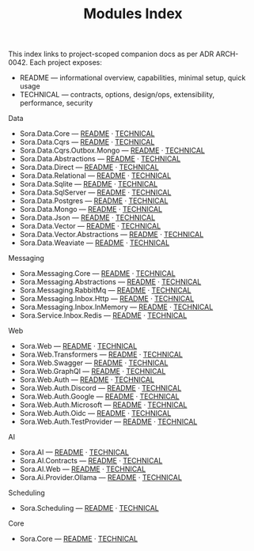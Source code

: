 ﻿---
title: Modules Index
description: Index of per-project companion docs (README and TECHNICAL) across Sora modules.
---

This index links to project-scoped companion docs as per ADR ARCH-0042. Each project exposes:

- README — informational overview, capabilities, minimal setup, quick usage
- TECHNICAL — contracts, options, design/ops, extensibility, performance, security

Data

- Sora.Data.Core — [README](../modules/Sora.Data.Core/README.md) · [TECHNICAL](../modules/Sora.Data.Core/TECHNICAL.md)
- Sora.Data.Cqrs — [README](../modules/Sora.Data.Cqrs/README.md) · [TECHNICAL](../modules/Sora.Data.Cqrs/TECHNICAL.md)
- Sora.Data.Cqrs.Outbox.Mongo — [README](../modules/Sora.Data.Cqrs.Outbox.Mongo/README.md) · [TECHNICAL](../modules/Sora.Data.Cqrs.Outbox.Mongo/TECHNICAL.md)
- Sora.Data.Abstractions — [README](../modules/Sora.Data.Abstractions/README.md) · [TECHNICAL](../modules/Sora.Data.Abstractions/TECHNICAL.md)
- Sora.Data.Direct — [README](../modules/Sora.Data.Direct/README.md) · [TECHNICAL](../modules/Sora.Data.Direct/TECHNICAL.md)
- Sora.Data.Relational — [README](../modules/Sora.Data.Relational/README.md) · [TECHNICAL](../modules/Sora.Data.Relational/TECHNICAL.md)
- Sora.Data.Sqlite — [README](../modules/Sora.Data.Sqlite/README.md) · [TECHNICAL](../modules/Sora.Data.Sqlite/TECHNICAL.md)
- Sora.Data.SqlServer — [README](../modules/Sora.Data.SqlServer/README.md) · [TECHNICAL](../modules/Sora.Data.SqlServer/TECHNICAL.md)
- Sora.Data.Postgres — [README](../modules/Sora.Data.Postgres/README.md) · [TECHNICAL](../modules/Sora.Data.Postgres/TECHNICAL.md)
- Sora.Data.Mongo — [README](../modules/Sora.Data.Mongo/README.md) · [TECHNICAL](../modules/Sora.Data.Mongo/TECHNICAL.md)
- Sora.Data.Json — [README](../modules/Sora.Data.Json/README.md) · [TECHNICAL](../modules/Sora.Data.Json/TECHNICAL.md)
- Sora.Data.Vector — [README](../modules/Sora.Data.Vector/README.md) · [TECHNICAL](../modules/Sora.Data.Vector/TECHNICAL.md)
- Sora.Data.Vector.Abstractions — [README](../modules/Sora.Data.Vector.Abstractions/README.md) · [TECHNICAL](../modules/Sora.Data.Vector.Abstractions/TECHNICAL.md)
- Sora.Data.Weaviate — [README](../modules/Sora.Data.Weaviate/README.md) · [TECHNICAL](../modules/Sora.Data.Weaviate/TECHNICAL.md)

Messaging

- Sora.Messaging.Core — [README](../modules/Sora.Messaging.Core/README.md) · [TECHNICAL](../modules/Sora.Messaging.Core/TECHNICAL.md)
- Sora.Messaging.Abstractions — [README](../modules/Sora.Messaging.Abstractions/README.md) · [TECHNICAL](../modules/Sora.Messaging.Abstractions/TECHNICAL.md)
- Sora.Messaging.RabbitMq — [README](../modules/Sora.Messaging.RabbitMq/README.md) · [TECHNICAL](../modules/Sora.Messaging.RabbitMq/TECHNICAL.md)
- Sora.Messaging.Inbox.Http — [README](../modules/Sora.Messaging.Inbox.Http/README.md) · [TECHNICAL](../modules/Sora.Messaging.Inbox.Http/TECHNICAL.md)
- Sora.Messaging.Inbox.InMemory — [README](../modules/Sora.Messaging.Inbox.InMemory/README.md) · [TECHNICAL](../modules/Sora.Messaging.Inbox.InMemory/TECHNICAL.md)
- Sora.Service.Inbox.Redis — [README](../modules/Sora.Service.Inbox.Redis/README.md) · [TECHNICAL](../modules/Sora.Service.Inbox.Redis/TECHNICAL.md)

Web

- Sora.Web — [README](../modules/Sora.Web/README.md) · [TECHNICAL](../modules/Sora.Web/TECHNICAL.md)
- Sora.Web.Transformers — [README](../modules/Sora.Web.Transformers/README.md) · [TECHNICAL](../modules/Sora.Web.Transformers/TECHNICAL.md)
- Sora.Web.Swagger — [README](../modules/Sora.Web.Swagger/README.md) · [TECHNICAL](../modules/Sora.Web.Swagger/TECHNICAL.md)
- Sora.Web.GraphQl — [README](../modules/Sora.Web.GraphQl/README.md) · [TECHNICAL](../modules/Sora.Web.GraphQl/TECHNICAL.md)
- Sora.Web.Auth — [README](../modules/Sora.Web.Auth/README.md) · [TECHNICAL](../modules/Sora.Web.Auth/TECHNICAL.md)
- Sora.Web.Auth.Discord — [README](../modules/Sora.Web.Auth.Discord/README.md) · [TECHNICAL](../modules/Sora.Web.Auth.Discord/TECHNICAL.md)
- Sora.Web.Auth.Google — [README](../modules/Sora.Web.Auth.Google/README.md) · [TECHNICAL](../modules/Sora.Web.Auth.Google/TECHNICAL.md)
- Sora.Web.Auth.Microsoft — [README](../modules/Sora.Web.Auth.Microsoft/README.md) · [TECHNICAL](../modules/Sora.Web.Auth.Microsoft/TECHNICAL.md)
- Sora.Web.Auth.Oidc — [README](../modules/Sora.Web.Auth.Oidc/README.md) · [TECHNICAL](../modules/Sora.Web.Auth.Oidc/TECHNICAL.md)
- Sora.Web.Auth.TestProvider — [README](../modules/Sora.Web.Auth.TestProvider/README.md) · [TECHNICAL](../modules/Sora.Web.Auth.TestProvider/TECHNICAL.md)

AI

- Sora.AI — [README](../modules/Sora.AI/README.md) · [TECHNICAL](../modules/Sora.AI/TECHNICAL.md)
- Sora.AI.Contracts — [README](../modules/Sora.AI.Contracts/README.md) · [TECHNICAL](../modules/Sora.AI.Contracts/TECHNICAL.md)
- Sora.AI.Web — [README](../modules/Sora.AI.Web/README.md) · [TECHNICAL](../modules/Sora.AI.Web/TECHNICAL.md)
- Sora.Ai.Provider.Ollama — [README](../modules/Sora.Ai.Provider.Ollama/README.md) · [TECHNICAL](../modules/Sora.Ai.Provider.Ollama/TECHNICAL.md)

Scheduling

- Sora.Scheduling — [README](../modules/Sora.Scheduling/README.md) · [TECHNICAL](../modules/Sora.Scheduling/TECHNICAL.md)

Core

- Sora.Core — [README](../modules/Sora.Core/README.md) · [TECHNICAL](../modules/Sora.Core/TECHNICAL.md)
